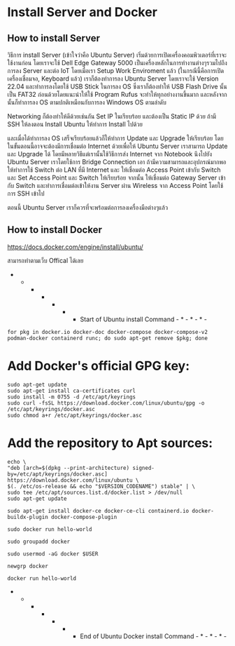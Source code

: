 # Install Server and Docker


## How to install Server

วิธีการ install Server (เข้าใจว่าคือ Ubuntu Server) เริ่มด้วยการเปิดเครื่องคอมพิวเตอร์ที่เราจะใช้งานก่อน โดยเราจะใช้ 
Dell Edge Gateway 5000 เป็นเครื่องหลักในการทำงานต่างๆรวมไปถึงการลง Server และต่อ IoT โดยเมื่อเรา Setup Work Enviroment แล้ว (ในกรณีนี้คือการเปิดเครื่องเชื่อมจอ, Keyboard แล้ว) เราก็ต้องทำการลง Ubuntu Server โดยเราจะใช้ Version 22.04 และทำการลงโดยใช้ USB Stick ในการลง OS ซึ่งเราก็ต้องทำให้ USB Flash Drive นั้น เป็น FAT32 ก่อนด้วยโดยแนะนำให้ใช้ Program Rufus จะทำให้ทุกอย่างงานขึ้นมาก และหลังจากนั้นก็ทำการลง OS ตามปกติเหมือนกับการลง Windows OS ตามลำดับ 

Networking ก็ต้องทำให้ดีด้วยเช่นกัน Set IP ในเรียบร้อย และต้องเป็น Static IP ด้วย
ถ้ามี SSH ให้ลงตอน Install Ubuntu ให้ทำการ Install ไปด้วย

และเมื่อได้ทำการลง OS เสร็จเรียบร้อยแล้วก็ให้ทำการ Update และ Upgrade ให้เรียบร้อย โดยในขั้นตอนนี้อาจจะต้องมีการเชื่อมต่อ Internet ด้วยเพื่อให้ Ubuntu Server เราสามารถ Update และ Upgrade ได้ โดยมีหลายวิธีแต่เรานั้นใช้วิธีการส่ง Internet จาก Notebook นึงไปยัง Ubuntu Server เราโดยใช้การ Bridge Connection เอา
ถ้ามีความสามารถและอุปกรณ์มากพอ ให้ทำการใช้ Switch ต่อ LAN ที่มี Internet และ ให้เชื่อมต่อ Access Point เข้ากับ Switch และ Set Access Point และ Switch ให้เรียบร้อย จากนั้น
ให้เชื่อมต่อ Gateway Server เข้ากับ Switch และทำการเชื่อมต่อเข้าให้งาน Server ผ่าน Wireless จาก Access Point โดยใช้การ SSH เข้าไป

ตอนนี้ Ubuntu Server เราก็ควรที่จะพร้อมต่อการลงเครื่องมือต่างๆแล้ว

## How to install Docker

https://docs.docker.com/engine/install/ubuntu/

สามารถทำตามเว็บ Offical ได้เลย

- * - * - * - Start of Ubuntu install Command - * - * - * -
```
for pkg in docker.io docker-doc docker-compose docker-compose-v2 podman-docker containerd runc; do sudo apt-get remove $pkg; done
``` 

# Add Docker's official GPG key:

    sudo apt-get update
    sudo apt-get install ca-certificates curl
    sudo install -m 0755 -d /etc/apt/keyrings
    sudo curl -fsSL https://download.docker.com/linux/ubuntu/gpg -o /etc/apt/keyrings/docker.asc
    sudo chmod a+r /etc/apt/keyrings/docker.asc

# Add the repository to Apt sources:
    echo \
    "deb [arch=$(dpkg --print-architecture) signed-by=/etc/apt/keyrings/docker.asc] https://download.docker.com/linux/ubuntu \
    $(. /etc/os-release && echo "$VERSION_CODENAME") stable" | \
    sudo tee /etc/apt/sources.list.d/docker.list > /dev/null
    sudo apt-get update

    sudo apt-get install docker-ce docker-ce-cli containerd.io docker-buildx-plugin docker-compose-plugin

    sudo docker run hello-world

    sudo groupadd docker

    sudo usermod -aG docker $USER

    newgrp docker

    docker run hello-world
- * - * - * - End of Ubuntu Docker install Command - * - * - * -


